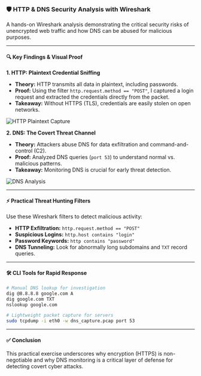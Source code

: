 ### **🛡️ HTTP & DNS Security Analysis with Wireshark**

A hands-on Wireshark analysis demonstrating the critical security risks of unencrypted web traffic and how DNS can be abused for malicious purposes.

---

#### **🔍 Key Findings & Visual Proof**

**1. HTTP: Plaintext Credential Sniffing**
*   **Theory:** HTTP transmits all data in plaintext, including passwords.
*   **Proof:** Using the filter `http.request.method == "POST"`, I captured a login request and extracted the credentials directly from the packet.
*   **Takeaway:** Without HTTPS (TLS), credentials are easily stolen on open networks.

![HTTP Plaintext Capture](https://github.com/Major241/cyber-portfolio/blob/main/images/wireshark_http.png.png?raw=true)

**2. DNS: The Covert Threat Channel**
*   **Theory:** Attackers abuse DNS for data exfiltration and command-and-control (C2).
*   **Proof:** Analyzed DNS queries (`port 53`) to understand normal vs. malicious patterns.
*   **Takeaway:** Monitoring DNS is crucial for early threat detection.

![DNS Analysis](https://github.com/Major241/cyber-portfolio/blob/main/images/wireshark_dns.png.jpeg?raw=true)

---

#### **⚡ Practical Threat Hunting Filters**

Use these Wireshark filters to detect malicious activity:
*   **HTTP Exfiltration:** `http.request.method == "POST"`
*   **Suspicious Logins:** `http.host contains "login"`
*   **Password Keywords:** `http contains "password"`
*   **DNS Tunneling:** Look for abnormally long subdomains and `TXT` record queries.

---

#### **🛠️ CLI Tools for Rapid Response**

```bash
# Manual DNS lookup for investigation
dig @8.8.8.8 google.com A
dig google.com TXT
nslookup google.com

# Lightweight packet capture for servers
sudo tcpdump -i eth0 -w dns_capture.pcap port 53
```

---

#### **✅ Conclusion**

This practical exercise underscores why encryption (HTTPS) is non-negotiable and why DNS monitoring is a critical layer of defense for detecting covert cyber attacks.
